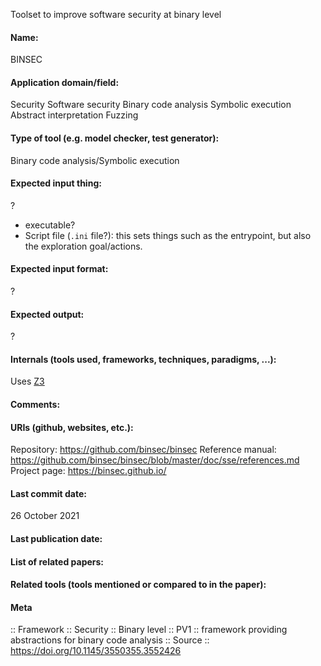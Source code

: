 Toolset to improve software security at binary level

#### Name:
BINSEC

#### Application domain/field:
Security
Software security
Binary code analysis
Symbolic execution
Abstract interpretation
Fuzzing

#### Type of tool (e.g. model checker, test generator):
Binary code analysis/Symbolic execution

#### Expected input thing:
?
- executable?
- Script file (`.ini` file?): this sets things such as the entrypoint, but also the exploration goal/actions.

#### Expected input format:
?

#### Expected output:
?

#### Internals (tools used, frameworks, techniques, paradigms, ...):
Uses [Z3](Solvers/SMT/Z3.md)

#### Comments:

#### URIs (github, websites, etc.):
Repository: https://github.com/binsec/binsec
Reference manual: https://github.com/binsec/binsec/blob/master/doc/sse/references.md
Project page: https://binsec.github.io/

#### Last commit date:
26 October 2021

#### Last publication date:

#### List of related papers:

#### Related tools (tools mentioned or compared to in the paper):

#### Meta
:: Framework
:: Security
:: Binary level
:: PV1 :: framework providing abstractions for binary code analysis
:: Source :: https://doi.org/10.1145/3550355.3552426